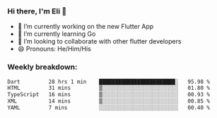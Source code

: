 ### Hi there, I'm Eli 👋
- 🔭 I’m currently working on the new Flutter App
- 🌱 I’m currently learning Go
- 🦄 I’m looking to collaborate with other flutter developers
- 😄 Pronouns: He/Him/His

### Weekly breakdown:
<!--START_SECTION:waka-->

```txt
Dart         28 hrs 1 min    ████████████████████████░   95.98 %
HTML         31 mins         ▒░░░░░░░░░░░░░░░░░░░░░░░░   01.80 %
TypeScript   16 mins         ▒░░░░░░░░░░░░░░░░░░░░░░░░   00.93 %
XML          14 mins         ▒░░░░░░░░░░░░░░░░░░░░░░░░   00.85 %
YAML         7 mins          ░░░░░░░░░░░░░░░░░░░░░░░░░   00.40 %
```

<!--END_SECTION:waka-->
